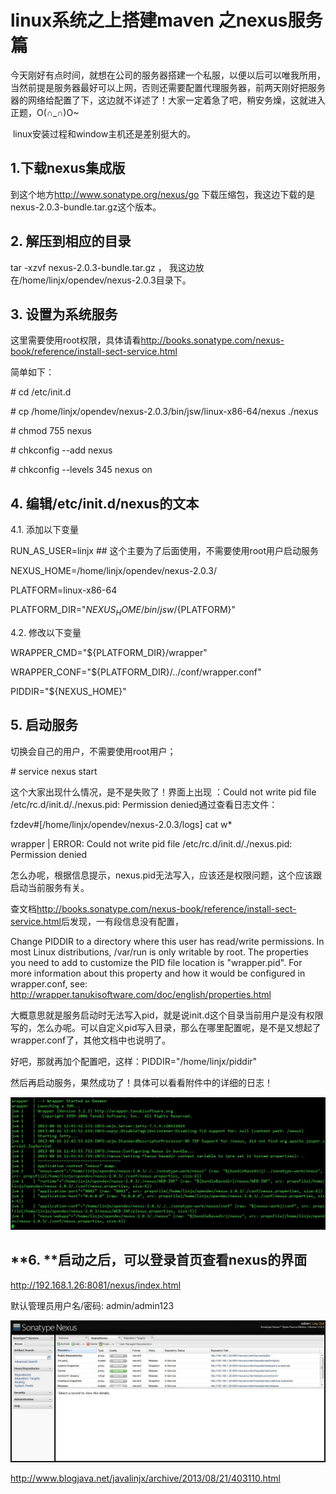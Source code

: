# linux系统之上搭建maven 之nexus服务篇

​       今天刚好有点时间，就想在公司的服务器搭建一个私服，以便以后可以唯我所用，当然前提是服务器最好可以上网，否则还需要配置代理服务器，前两天刚好把服务器的网络给配置了下，这边就不详述了！大家一定着急了吧，稍安务燥，这就进入正题，O(∩_∩)O~

​        linux安装过程和window主机还是差别挺大的。

## **1.下载nexus集成版**

到这个地方<http://www.sonatype.org/nexus/go> 下载压缩包，我这边下载的是nexus-2.0.3-bundle.tar.gz这个版本。

## **2. 解压到相应的目录**

tar  -xzvf  nexus-2.0.3-bundle.tar.gz ， 我这边放在/home/linjx/opendev/nexus-2.0.3目录下。

 

## **3. 设置为系统服务**

这里需要使用root权限，具体请看<http://books.sonatype.com/nexus-book/reference/install-sect-service.html>

简单如下：

\# cd  /etc/init.d

\# cp  /home/linjx/opendev/nexus-2.0.3/bin/jsw/linux-x86-64/nexus ./nexus

\# chmod 755 nexus

\# chkconfig --add nexus

\# chkconfig --levels 345 nexus on

 

## **4. 编辑/etc/init.d/nexus的文本**

4.1. 添加以下变量

RUN_AS_USER=linjx    ## 这个主要为了后面使用，不需要使用root用户启动服务

NEXUS_HOME=/home/linjx/opendev/nexus-2.0.3/

PLATFORM=linux-x86-64

PLATFORM_DIR="${NEXUS_HOME}/bin/jsw/${PLATFORM}"

4.2. 修改以下变量

WRAPPER_CMD="${PLATFORM_DIR}/wrapper"

WRAPPER_CONF="${PLATFORM_DIR}/../conf/wrapper.conf"

 

 

PIDDIR="${NEXUS_HOME}"

 

## **5. 启动服务**

切换会自己的用户，不需要使用root用户；

\# service nexus start

 

这个大家出现什么情况，是不是失败了！界面上出现 ：Could not write pid file /etc/rc.d/init.d/./nexus.pid: Permission denied通过查看日志文件：

fzdev#[/home/linjx/opendev/nexus-2.0.3/logs] cat w*  

wrapper  | ERROR: Could not write pid file /etc/rc.d/init.d/./nexus.pid: Permission denied

 

怎么办呢，根据信息提示，nexus.pid无法写入，应该还是权限问题，这个应该跟启动当前服务有关。

 

查文档<http://books.sonatype.com/nexus-book/reference/install-sect-service.html>后发现，一有段信息没有配置，

Change PIDDIR to a directory where this user has read/write permissions. In most Linux distributions, /var/run is only writable by root. The properties you need to add to customize the PID file location is "wrapper.pid". For more information about this property and how it would be configured in wrapper.conf, see: <http://wrapper.tanukisoftware.com/doc/english/properties.html>

 

大概意思就是服务启动时无法写入pid，就是说init.d这个目录当前用户是没有权限写的，怎么办呢。可以自定义pid写入目录，那么在哪里配置呢，是不是又想起了wrapper.conf了，其他文档中也说明了。

好吧，那就再加个配置吧，这样：PIDDIR="/home/linjx/piddir"

 

然后再启动服务，果然成功了！具体可以看看附件中的详细的日志！

![点击查看原始大小图片](image-201711111421/6313fa03-5d0a-379d-92ad-2d104f79627f[1].jpg)

## **6. **启动之后，可以登录首页查看nexus的界面

http://192.168.1.26:8081/nexus/index.html

 

默认管理员用户名/密码: admin/admin123

 

![点击查看原始大小图片](image-201711111421/3706bc1b-5c60-314b-b7d1-cf87d056c810[1].jpg)





http://www.blogjava.net/javalinjx/archive/2013/08/21/403110.html